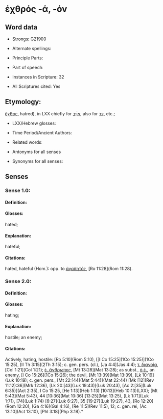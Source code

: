 # ἐχθρός -ά, -όν

<!-- Status: S2=NeedsEdits -->
<!-- Lexica used for edits:   -->

## Word data

* Strongs: G21900

* Alternate spellings:



* Principle Parts: 


* Part of speech: 


* Instances in Scripture: 32

* All Scriptures cited: Yes

## Etymology: 

[ἔχθος](), hatred), in LXX chiefly for [אוׄיֵב](//en-uhl/H0342), also for [צַר](//en-uhl/H6146), etc.;

* LXX/Hebrew glosses: 


* Time Period/Ancient Authors: 


* Related words: 

* Antonyms for all senses

* Synonyms for all senses: 


## Senses 


### Sense  1.0: 

#### Definition: 

#### Glosses: 

hated; 

#### Explanation: 

hateful; 

#### Citations: 

hated, hateful (Hom.): opp. to [ἀγαπητός](), [Ro 11:28](Rom 11:28).

### Sense  2.0: 

#### Definition: 

#### Glosses: 

hating; 

#### Explanation: 

hostile; 
an enemy; 

#### Citations: 

Actively, hating, hostile: [Ro 5:10](Rom 5:10), [[I Co 15:25](1Co 15:25)](1Co 15:25), [II Th 3:15](2Th 3:15); c. gen. pers. (cl.), [Ja 4:4](Jas 4:4); [τ. διανοίᾳ](), [Col 1:21](Col 1:21); [ἐ. ἄνθρωπος](), [Mt 13:28](Mat 13:28); as subst., [ὁ ἐ.](), an enemy, [I Co 15:26](1Co 15:26); the devil, [Mt 13:39](Mat 13:39), [Lk 10:19](Luk 10:19); c. gen. pers., [Mt 22:[44](Mat 5:44)](Mat 22:44) [Mk [12](Rev 11:12):36](Mrk 12:36), [Lk 20:[43](Luk 19:43)](Luk 20:43), [Ac 2:[35](Luk 6:35)](Act 2:35), I Co 15:25, [He 1:13](Heb 1:13) [10:13](Heb 10:13)(LXX); [Mt 5:43](Mat 5:43), 44 [10:36](Mat 10:36) [13:25](Mat 13:25), [Lk 1:71](Luk 1:71), [74](Luk 1:74) [6:27](Luk 6:27), 35 [19:27](Luk 19:27), 43, [Ro 12:20](Rom 12:20), [Ga 4:16](Gal 4:16), [Re 11:5](Rev 11:5), 12; c. gen. rei, [Ac 13:10](Act 13:10), [Phl 3:18](Php 3:18).†

